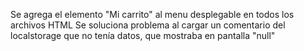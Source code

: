 Se agrega el elemento "Mi carrito" al menu desplegable en todos los archivos HTML
Se soluciona problema al cargar un comentario del localstorage que no tenía datos, que mostraba en pantalla "null"
